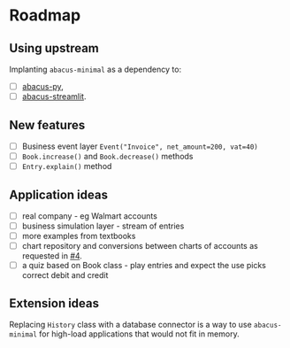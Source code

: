 # Roadmap

## Using upstream

Implanting `abacus-minimal` as a dependency to:

- [ ] [abacus-py][cli],
- [ ] [abacus-streamlit][app].

## New features

- [ ] Business event layer `Event("Invoice", net_amount=200, vat=40)`
- [ ] `Book.increase()` and `Book.decrease()` methods
- [ ] `Entry.explain()` method

## Application ideas

- [ ] real company - eg Walmart accounts
- [ ] business simulation layer - stream of entries
- [ ] more examples from textbooks
- [ ] chart repository and conversions between charts of accounts as requested in [#4][ras].
- [ ] a quiz based on Book class - play entries and expect the use picks correct debit and credit

[cli]: https://github.com/epogrebnyak/abacus
[app]: https://abacus.streamlit.app/
[ras]: https://github.com/epogrebnyak/abacus/issues/4


## Extension ideas

Replacing `History` class with a database connector is a way to use `abacus-minimal` 
for high-load applications that would not fit in memory. 

